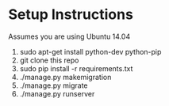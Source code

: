 Setup Instructions
============================

Assumes you are using Ubuntu 14.04  
1. sudo apt-get install python-dev python-pip  
2. git clone this repo  
3. sudo pip install -r requirements.txt   
4. ./manage.py makemigration  
5. ./manage.py migrate    
6. ./manage.py runserver  
